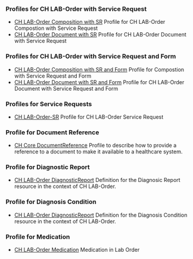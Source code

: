 <!-- markdownlint-disable MD041 -->

<!-- {% include table-profiles.xhtml %} -->

### Profiles for CH LAB-Order with Service Request

* [CH LAB-Order Composition with SR](StructureDefinition-ch-lab-order-composition-with-sr.html)
Profile for CH LAB-Order Compostion with Service Request
* [CH LAB-Order Document with SR](StructureDefinition-ch-lab-order-document-with-sr.html)
Profile for CH LAB-Order Document with Service Request

### Profiles for CH LAB-Order with Service Request and Form

* [CH LAB-Order Composition with SR and Form](StructureDefinition-ch-lab-order-composition-with-sr-and-form.html)
Profile for Compostion with Service Request and Form
* [CH LAB-Order Document with SR and Form](StructureDefinition-ch-lab-order-document-with-sr-and-form.html)
Profile for CH LAB-Order Document with Service Request and Form

### Profiles for Service Requests

* [CH LAB-Order-SR](StructureDefinition-ch-lab-order-SR.html)
Profile for CH LAB-Order Service Request

### Profile for Document Reference

* [CH Core DocumentReference](StructureDefinition-ch-lab-document-reference.html)
Profile to describe how to provide a reference to a document to make it available to a healthcare system.

### Profile for Diagnostic Report

* [CH LAB-Order DiagnosticReport](StructureDefinition-ch-lab-order-diagnostic-report.html)
Definition for the Diagnosic Report resource in the context of CH LAB-Order.

### Profile for Diagnosis Condition

* [CH LAB-Order DiagnosticReport](StructureDefinition-ch-lab-order-diagnosis-condition.html)
Definition for the Diagnosis Condition resource in the context of CH LAB-Order.

### Profile for Medication

* [CH LAB-Order Medication](StructureDefinition-ChLabOrderMedication.html)
Medication in Lab Order
